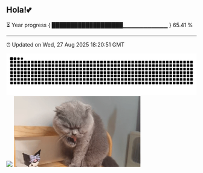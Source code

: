 <h2> Hola!💕</h2>
⏳ Year progress { ███████████████████▁▁▁▁▁▁▁▁▁▁▁ } 65.41 %

---

⏰ Updated on Wed, 27 Aug 2025 18:20:51 GMT

<picture>
  <source media="(prefers-color-scheme: dark)" srcset="https://raw.githubusercontent.com/serendipityerr/serendipityerr/output/github-contribution-grid-snake-dark.svg">
  <source media="(prefers-color-scheme: light)" srcset="https://raw.githubusercontent.com/serendipityerr/serendipityerr/output/github-contribution-grid-snake.svg">
  <img alt="github contribution grid snake animation" src="https://raw.githubusercontent.com/serendipityerr/serendipityerr/output/github-contribution-grid-snake.svg">
</picture>

<div align="left">
<picture>
  <source
    srcset="https://github-readme-stats.vercel.app/api?username=serendipityerr&show_icons=true&hide_border=true&line_height=24&theme=buefy"
    media="(prefers-color-scheme: radical)"
  />
  <img src="https://github-readme-stats.vercel.app/api?username=serendipityerr&show_icons=true&hide_border=true&line_height=24&theme=buefy" />
</picture>
<picture>
  <img src="./cat.gif" width="335">
</picture>
</div>

